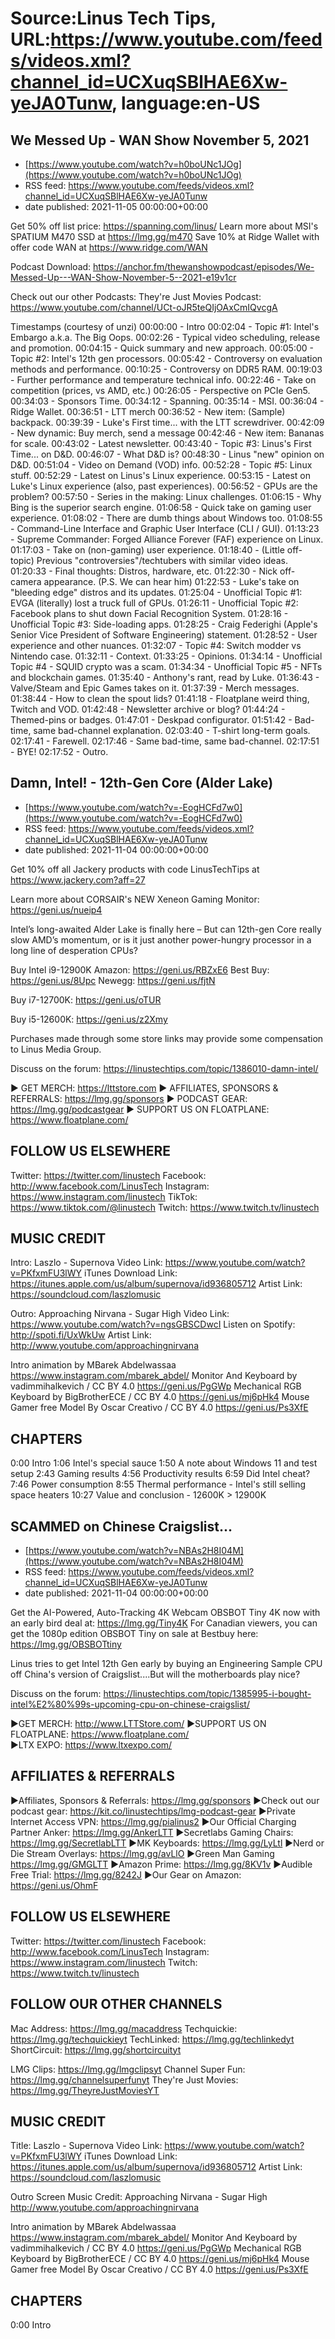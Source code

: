 # Source:Linus Tech Tips, URL:https://www.youtube.com/feeds/videos.xml?channel_id=UCXuqSBlHAE6Xw-yeJA0Tunw, language:en-US

## We Messed Up - WAN Show November 5, 2021
 - [https://www.youtube.com/watch?v=h0boUNc1JOg](https://www.youtube.com/watch?v=h0boUNc1JOg)
 - RSS feed: https://www.youtube.com/feeds/videos.xml?channel_id=UCXuqSBlHAE6Xw-yeJA0Tunw
 - date published: 2021-11-05 00:00:00+00:00

Get 50% off list price: https://spanning.com/linus/ 
Learn more about MSI's SPATIUM M470 SSD at https://lmg.gg/m470
Save 10% at Ridge Wallet with offer code WAN at https://www.ridge.com/WAN

Podcast Download: https://anchor.fm/thewanshowpodcast/episodes/We-Messed-Up---WAN-Show-November-5--2021-e19v1cr

Check out our other Podcasts:
They're Just Movies Podcast: https://www.youtube.com/channel/UCt-oJR5teQIjOAxCmIQvcgA

Timestamps (courtesy of unzi)
00:00:00 - Intro
00:02:04 - Topic #1: Intel's Embargo a.k.a. The Big Oops.
 00:02:26 - Typical video scheduling, release and promotion.
 00:04:15 - Quick summary and new approach.
00:05:00 - Topic #2: Intel's 12th gen processors.
 00:05:42 - Controversy on evaluation methods and performance.
 00:10:25 - Controversy on DDR5 RAM.
 00:19:03 - Further performance and temperature technical info.
 00:22:46 - Take on competition (prices, vs AMD, etc.)
 00:26:05 - Perspective on PCIe Gen5.
00:34:03 - Sponsors Time.
 00:34:12 - Spanning.
 00:35:14 - MSI.
 00:36:04 - Ridge Wallet.
00:36:51 - LTT merch 
 00:36:52 - New item: (Sample) backpack. 
 00:39:39 - Luke's First time... with the LTT screwdriver.
 00:42:09 - New dynamic: Buy merch, send a message 
 00:42:46 - New item: Bananas for scale.
 00:43:02 - Latest newsletter.
00:43:40 - Topic #3: Linus's First Time... on D&D.
 00:46:07 - What D&D is?
 00:48:30 - Linus "new" opinion on D&D.
 00:51:04 - Video on Demand (VOD) info.
00:52:28 - Topic #5: Linux stuff.
 00:52:29 - Latest on Linus's Linux experience.
 00:53:15 - Latest on Luke's Linux experience (also, past experiences).
 00:56:52 - GPUs are the problem?
 00:57:50 - Series in the making: Linux challenges.
 01:06:15 - Why Bing is the superior search engine.
 01:06:58 - Quick take on gaming user experience.
 01:08:02 - There are dumb things about Windows too.
 01:08:55 - Command-Line Interface and Graphic User Interface (CLI / GUI).
 01:13:23 - Supreme Commander: Forged Alliance Forever (FAF) experience on Linux.
 01:17:03 - Take on (non-gaming) user experience.
 01:18:40 - (Little off-topic) Previous "controversies"/techtubers with similar video ideas.
 01:20:33 - Final thoughts: Distros, hardware, etc.
01:22:30 - Nick off-camera appearance. (P.S. We can hear him)
 01:22:53 - Luke's take on "bleeding edge" distros and its updates.
01:25:04 - Unofficial Topic #1: EVGA (literally) lost a truck full of GPUs.
01:26:11 - Unofficial Topic #2: Facebook plans to shut down Facial Recognition System.
01:28:16 - Unofficial Topic #3: Side-loading apps.
 01:28:25 - Craig Federighi (Apple's Senior Vice President of Software Engineering) statement.
 01:28:52 - User experience and other nuances.
01:32:07 - Topic #4: Switch modder vs Nintendo case.
 01:32:11 - Context.
 01:33:25 - Opinions.
01:34:14 - Unofficial Topic #4 - SQUID crypto was a scam.
01:34:34 - Unofficial Topic #5 - NFTs and blockchain games.
 01:35:40 - Anthony's rant, read by Luke.
 01:36:43 - Valve/Steam and Epic Games takes on it.
01:37:39 - Merch messages.
 01:38:44 - How to clean the spout lids?
 01:41:18 - Floatplane weird thing, Twitch and VOD.
 01:42:48 - Newsletter archive or blog?
 01:44:24 - Themed-pins or badges.
 01:47:01 - Deskpad configurator. 
 01:51:42 - Bad-time, same bad-channel explanation.
 02:03:40 - T-shirt long-term goals.
02:17:41 - Farewell.
02:17:46 - Same bad-time, same bad-channel.
02:17:51 - BYE!
02:17:52 - Outro.

## Damn, Intel! - 12th-Gen Core (Alder Lake)
 - [https://www.youtube.com/watch?v=-EogHCFd7w0](https://www.youtube.com/watch?v=-EogHCFd7w0)
 - RSS feed: https://www.youtube.com/feeds/videos.xml?channel_id=UCXuqSBlHAE6Xw-yeJA0Tunw
 - date published: 2021-11-04 00:00:00+00:00

Get 10% off all Jackery products with code LinusTechTips at https://www.jackery.com?aff=27

Learn more about CORSAIR's NEW Xeneon Gaming Monitor: https://geni.us/nueip4

Intel’s long-awaited Alder Lake is finally here – But can 12th-gen Core really slow AMD’s momentum, or is it just another power-hungry processor in a long line of desperation CPUs?


Buy Intel i9-12900K
  Amazon: https://geni.us/RBZxE6
  Best Buy: https://geni.us/8Upc
  Newegg: https://geni.us/fjtN

Buy i7-12700K:  https://geni.us/oTUR

Buy i5-12600K: https://geni.us/z2Xmy

Purchases made through some store links may provide some compensation to Linus Media Group.

Discuss on the forum: https://linustechtips.com/topic/1386010-damn-intel/

► GET MERCH: https://lttstore.com
► AFFILIATES, SPONSORS & REFERRALS: https://lmg.gg/sponsors
► PODCAST GEAR: https://lmg.gg/podcastgear
► SUPPORT US ON FLOATPLANE: https://www.floatplane.com/

FOLLOW US ELSEWHERE
---------------------------------------------------  
Twitter: https://twitter.com/linustech
Facebook: http://www.facebook.com/LinusTech
Instagram: https://www.instagram.com/linustech
TikTok: https://www.tiktok.com/@linustech
Twitch: https://www.twitch.tv/linustech

MUSIC CREDIT
---------------------------------------------------
Intro: Laszlo - Supernova
Video Link: https://www.youtube.com/watch?v=PKfxmFU3lWY
iTunes Download Link: https://itunes.apple.com/us/album/supernova/id936805712
Artist Link: https://soundcloud.com/laszlomusic

Outro: Approaching Nirvana - Sugar High
Video Link: https://www.youtube.com/watch?v=ngsGBSCDwcI
Listen on Spotify: http://spoti.fi/UxWkUw
Artist Link: http://www.youtube.com/approachingnirvana

Intro animation by MBarek Abdelwassaa https://www.instagram.com/mbarek_abdel/
Monitor And Keyboard by vadimmihalkevich / CC BY 4.0  https://geni.us/PgGWp
Mechanical RGB Keyboard by BigBrotherECE / CC BY 4.0 https://geni.us/mj6pHk4
Mouse Gamer free Model By Oscar Creativo / CC BY 4.0 https://geni.us/Ps3XfE

CHAPTERS
---------------------------------------------------  
0:00 Intro
1:06 Intel's special sauce
1:50 A note about Windows 11 and test setup
2:43 Gaming results
4:56 Productivity results
6:59 Did Intel cheat?
7:46 Power consumption
8:55 Thermal performance - Intel's still selling space heaters
10:27 Value and conclusion - 12600K &gt; 12900K

## SCAMMED on Chinese Craigslist...
 - [https://www.youtube.com/watch?v=NBAs2H8I04M](https://www.youtube.com/watch?v=NBAs2H8I04M)
 - RSS feed: https://www.youtube.com/feeds/videos.xml?channel_id=UCXuqSBlHAE6Xw-yeJA0Tunw
 - date published: 2021-11-04 00:00:00+00:00

Get the AI-Powered, Auto-Tracking 4K Webcam OBSBOT Tiny 4K now with an early bird deal at: https://lmg.gg/Tiny4K
For Canadian viewers, you can get the 1080p edition OBSBOT Tiny on sale at Bestbuy here: https://lmg.gg/OBSBOTtiny

Linus tries to get Intel 12th Gen early by buying an Engineering Sample CPU off China's version of Craigslist....But will the motherboards play nice?

Discuss on the forum: https://linustechtips.com/topic/1385995-i-bought-intel%E2%80%99s-upcoming-cpu-on-chinese-craigslist/

►GET MERCH: http://www.LTTStore.com/
►SUPPORT US ON FLOATPLANE: https://www.floatplane.com/  
►LTX EXPO: https://www.ltxexpo.com/   

AFFILIATES & REFERRALS
---------------------------------------------------
►Affiliates, Sponsors & Referrals: https://lmg.gg/sponsors
►Check out our podcast gear: https://kit.co/linustechtips/lmg-podcast-gear
►Private Internet Access VPN: https://lmg.gg/pialinus2
►Our Official Charging Partner Anker: https://lmg.gg/AnkerLTT
►Secretlabs Gaming Chairs: https://lmg.gg/SecretlabLTT
►MK Keyboards: https://lmg.gg/LyLtl
►Nerd or Die Stream Overlays: https://lmg.gg/avLlO
►Green Man Gaming https://lmg.gg/GMGLTT
►Amazon Prime: https://lmg.gg/8KV1v
►Audible Free Trial: https://lmg.gg/8242J
►Our Gear on Amazon: https://geni.us/OhmF

FOLLOW US ELSEWHERE
---------------------------------------------------  
Twitter: https://twitter.com/linustech
Facebook: http://www.facebook.com/LinusTech
Instagram: https://www.instagram.com/linustech
Twitch: https://www.twitch.tv/linustech

FOLLOW OUR OTHER CHANNELS
---------------------------------------------------  
Mac Address: https://lmg.gg/macaddress
Techquickie: https://lmg.gg/techquickieyt
TechLinked: https://lmg.gg/techlinkedyt
ShortCircuit: https://lmg.gg/shortcircuityt

LMG Clips: https://lmg.gg/lmgclipsyt
Channel Super Fun: https://lmg.gg/channelsuperfunyt
They're Just Movies: https://lmg.gg/TheyreJustMoviesYT

MUSIC CREDIT
---------------------------------------------------  
Title: Laszlo - Supernova
Video Link: https://www.youtube.com/watch?v=PKfxmFU3lWY
iTunes Download Link: https://itunes.apple.com/us/album/supernova/id936805712
Artist Link: https://soundcloud.com/laszlomusic

Outro Screen Music Credit: Approaching Nirvana - Sugar High http://www.youtube.com/approachingnirvana

Intro animation by MBarek Abdelwassaa https://www.instagram.com/mbarek_abdel/
Monitor And Keyboard by vadimmihalkevich / CC BY 4.0  https://geni.us/PgGWp
Mechanical RGB Keyboard by BigBrotherECE / CC BY 4.0 https://geni.us/mj6pHk4
Mouse Gamer free Model By Oscar Creativo / CC BY 4.0 https://geni.us/Ps3XfE

CHAPTERS
---------------------------------------------------  
0:00 Intro

